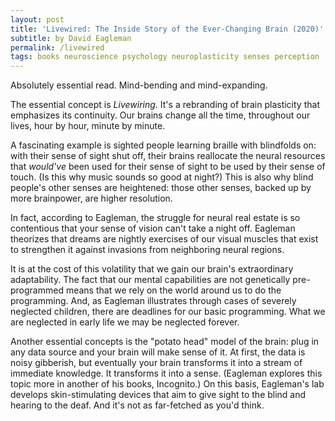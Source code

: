 ```yaml
---
layout: post
title: 'Livewired: The Inside Story of the Ever-Changing Brain (2020)'
subtitle: by David Eagleman
permalink: /livewired
tags: books neuroscience psychology neuroplasticity senses perception
---
```


Absolutely essential read.
Mind-bending and mind-expanding.
<!--more-->

The essential concept is _Livewiring_.
It's a rebranding of brain plasticity that emphasizes its continuity.
Our brains change all the time, throughout our lives, hour by hour, minute by minute.

A fascinating example is sighted people learning braille with blindfolds on: with their sense of sight shut off, their brains reallocate the neural resources that _would've_ been used for their sense of sight to be used by their sense of touch.
(Is this why music sounds so good at night?)
This is also why blind people's other senses are heightened: those other senses, backed up by more brainpower, are higher resolution.

In fact, according to Eagleman, the struggle for neural real estate is so contentious that your sense of vision can't take a night off.
Eagleman theorizes that dreams are nightly exercises of our visual muscles that exist to strengthen it against invasions from neighboring neural regions.

It is at the cost of this volatility that we gain our brain's extraordinary adaptability.
The fact that our mental capabilities are not genetically pre-programmed means that we rely on the world around us to do the programming.
And, as Eagleman illustrates through cases of severely neglected children, there are deadlines for our basic programming.
What we are neglected in early life we may be neglected forever.

Another essential concepts is the "potato head" model of the brain: plug in any data source and your brain will make sense of it.
At first, the data is noisy gibberish, but eventually your brain transforms it into a stream of immediate knowledge.
It transforms it into a sense.
(Eagleman explores this topic more in another of his books, Incognito.) On this basis, Eagleman's lab develops skin-stimulating devices that aim to give sight to the blind and hearing to the deaf.
And it's not as far-fetched as you'd think.